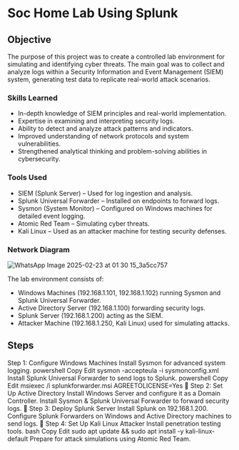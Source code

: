 # Soc Home Lab Using Splunk

## Objective

The purpose of this project was to create a controlled lab environment for simulating and identifying cyber threats. The main goal was to collect and analyze logs within a Security Information and Event Management (SIEM) system, generating test data to replicate real-world attack scenarios.

### Skills Learned

- In-depth knowledge of SIEM principles and real-world implementation.
- Expertise in examining and interpreting security logs.
- Ability to detect and analyze attack patterns and indicators.
- Improved understanding of network protocols and system vulnerabilities.
- Strengthened analytical thinking and problem-solving abilities in cybersecurity.

### Tools Used

- SIEM (Splunk Server) – Used for log ingestion and analysis.
- Splunk Universal Forwarder – Installed on endpoints to forward logs.
- Sysmon (System Monitor) – Configured on Windows machines for detailed event logging.
- Atomic Red Team – Simulating cyber threats.
- Kali Linux – Used as an attacker machine for testing security defenses.

 ### Network Diagram
 ![WhatsApp Image 2025-02-23 at 01 30 15_3a5cc757](https://github.com/user-attachments/assets/980d53fb-071e-40e8-88a5-3cb7c6e404c7)


The lab environment consists of:
- Windows Machines (192.168.1.101, 192.168.1.102) running Sysmon and Splunk Universal Forwarder.
- Active Directory Server (192.168.1.100) forwarding security logs.
- Splunk Server (192.168.1.200) acting as the SIEM.
- Attacker Machine (192.168.1.250, Kali Linux) used for simulating attacks.


## Steps
 Step 1: Configure Windows Machines
Install Sysmon for advanced system logging.
powershell
Copy
Edit
sysmon -accepteula -i sysmonconfig.xml
Install Splunk Universal Forwarder to send logs to Splunk.
powershell
Copy
Edit
msiexec /i splunkforwarder.msi AGREETOLICENSE=Yes
🔹 Step 2: Set Up Active Directory
Install Windows Server and configure it as a Domain Controller.
Install Sysmon & Splunk Universal Forwarder to forward security logs.
🔹 Step 3: Deploy Splunk Server
Install Splunk on 192.168.1.200.
Configure Splunk Forwarders on Windows and Active Directory machines to send logs.
🔹 Step 4: Set Up Kali Linux Attacker
Install penetration testing tools.
bash
Copy
Edit
sudo apt update && sudo apt install -y kali-linux-default
Prepare for attack simulations using Atomic Red Team.

